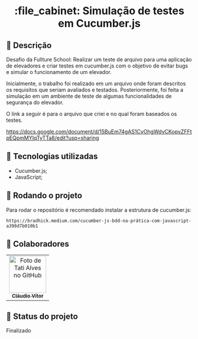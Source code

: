 <h1 align="center">:file_cabinet: Simulação de testes em Cucumber.js</h1>

## :memo: Descrição
Desafio da Fullture School: Realizar um teste de arquivo para uma aplicação de elevadores e criar testes em cucumber.js com o objetivo de evitar bugs e simular o funcionamento de um elevador.

Inicialmente, o trabalho foi realizado em um arquivo onde foram descritos os requisitos que seriam avaliados e testados. Posteriormente, foi feita a simulação em um ambiente de teste de algumas funcionalidades de segurança do elevador.

O link a seguir é para o arquivo que criei e no qual foram baseados os testes.

https://docs.google.com/document/d/15BuEm74gAS1CvOhgWdyCKopvZFFtpEQpmMYIqTyTTa8/edit?usp=sharing
## :wrench: Tecnologias utilizadas
* Cucumber.js;
* JavaScript;

## :rocket: Rodando o projeto
Para rodar o repositório é recomendado instalar a estrutura de cucumber.js:
```
https://bradhick.medium.com/cucumber-js-bdd-na-prática-com-javascript-a398d7b010b1
```

## :handshake: Colaboradores
<table>
  <tr>
    <td align="center">
      <a href="https://github.com/ClaudioVitorP">
        <img src="https://img.freepik.com/vetores-premium/desenho-de-desenho-animado-de-um-programador_29937-8176.jpg" width="100px;" alt="Foto de Tati Alves no GitHub"/><br>
        <sub>
          <b>Cláudio Vítor</b>
        </sub>
      </a>
    </td>
  </tr>
</table>

## :dart: Status do projeto
Finalizado